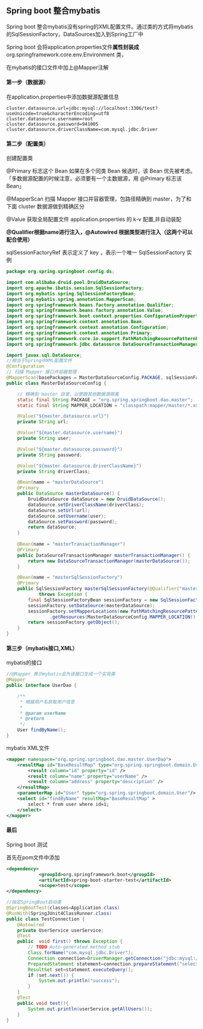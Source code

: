 ## Spring boot 整合mybatis

Spring boot 整合mybatis没有spring的XML配置文件。通过类的方式将mybatis的SqlSessionFactory，DataSources加入到Spring工厂中

Spring boot 会将application.properties文件**属性封装成**org.springframework.core.env.Environment 类，

在mybatis的接口文件中加上@Mapper注解



#### 第一步（数据源）

在application.properties中添加数据源配置信息

```properties
cluster.datasource.url=jdbc:mysql://localhost:3306/test?useUnicode=true&characterEncoding=utf8
cluster.datasource.username=root
cluster.datasource.password=941005
cluster.datasource.driverClassName=com.mysql.jdbc.Driver
```

#### 第二步（配置类）

创建配置类

@Primary 标志这个 Bean 如果在多个同类 Bean 候选时，该 Bean 优先被考虑。「多数据源配置的时候注意，必须要有一个主数据源，用 @Primary 标志该 Bean」

@MapperScan 扫描 Mapper 接口并容器管理，包路径精确到 master，为了和下面 cluster 数据源做到精确区分

@Value 获取全局配置文件 application.properties 的 k-v 配置,并自动装配

**@Qualifier根据name进行注入，@Autowired 根据类型进行注入（这两个可以配合使用）**  

sqlSessionFactoryRef 表示定义了 key ，表示一个唯一 SqlSessionFactory 实例

```java
package org.spring.springboot.config.ds;

import com.alibaba.druid.pool.DruidDataSource;
import org.apache.ibatis.session.SqlSessionFactory;
import org.mybatis.spring.SqlSessionFactoryBean;
import org.mybatis.spring.annotation.MapperScan;
import org.springframework.beans.factory.annotation.Qualifier;
import org.springframework.beans.factory.annotation.Value;
import org.springframework.boot.context.properties.ConfigurationProperties;
import org.springframework.context.annotation.Bean;
import org.springframework.context.annotation.Configuration;
import org.springframework.context.annotation.Primary;
import org.springframework.core.io.support.PathMatchingResourcePatternResolver;
import org.springframework.jdbc.datasource.DataSourceTransactionManager;

import javax.sql.DataSource;
//相当于Spring中XML配置文件
@Configuration
// 扫描 Mapper 接口并容器管理
@MapperScan(basePackages = MasterDataSourceConfig.PACKAGE, sqlSessionFactoryRef = "masterSqlSessionFactory")
public class MasterDataSourceConfig {

    // 精确到 master 目录，以便跟其他数据源隔离
    static final String PACKAGE = "org.spring.springboot.dao.master";
    static final String MAPPER_LOCATION = "classpath:mapper/master/*.xml";    

    @Value("${master.datasource.url}")
    private String url;

    @Value("${master.datasource.username}")
    private String user;

    @Value("${master.datasource.password}")
    private String password;

    @Value("${master.datasource.driverClassName}")
    private String driverClass;

    @Bean(name = "masterDataSource")
    @Primary
    public DataSource masterDataSource() {
        DruidDataSource dataSource = new DruidDataSource();
        dataSource.setDriverClassName(driverClass);
        dataSource.setUrl(url);
        dataSource.setUsername(user);
        dataSource.setPassword(password);
        return dataSource;
    }
    
    @Bean(name = "masterTransactionManager")
    @Primary
    public DataSourceTransactionManager masterTransactionManager() {
        return new DataSourceTransactionManager(masterDataSource());
    }

    @Bean(name = "masterSqlSessionFactory")
    @Primary
    public SqlSessionFactory masterSqlSessionFactory(@Qualifier("masterDataSource") DataSource masterDataSource)
            throws Exception {
        final SqlSessionFactoryBean sessionFactory = new SqlSessionFactoryBean();
        sessionFactory.setDataSource(masterDataSource); 
        sessionFactory.setMapperLocations(new PathMatchingResourcePatternResolver() 
                .getResources(MasterDataSourceConfig.MAPPER_LOCATION)); 
        return sessionFactory.getObject(); 
    }
}
```

#### 第三步（mybatis接口,XML）

mybatis的接口

```java
//@Mapper 表示mybatis会为该接口生成一个实现类
@Mapper
public interface UserDao {

    /**
     * 根据用户名获取用户信息
     *
     * @param userName
     * @return
     */
    User findByName();
}
```

mybatis XML文件

```xml
<mapper namespace="org.spring.springboot.dao.master.UserDao">
	<resultMap id="BaseResultMap" type="org.spring.springboot.domain.User">
		<result column="id" property="id" />
		<result column="name" property="userName" />
		<result column="address" property="description" />
	</resultMap>
	<parameterMap id="User" type="org.spring.springboot.domain.User"/>
	<select id="findByName" resultMap="BaseResultMap" >
		select * from user where id=1;
	</select>
</mapper>

```

#### 最后

Spring boot 测试

首先在pom文件中添加

```xml
<dependency>  
            <groupId>org.springframework.boot</groupId>  
            <artifactId>spring-boot-starter-test</artifactId>  
            <scope>test</scope>  
</dependency>
```

```java
//指定SpringBoot启动类
@SpringBootTest(classes=Application.class)
@RunWith(SpringJUnit4ClassRunner.class)
public class TestConnection {
	@Autowired
	private UserService userService;
	@Test
	public  void first() throws Exception {
		// TODO Auto-generated method stub
		Class.forName("com.mysql.jdbc.Driver");
		Connection connection=DriverManager.getConnection("jdbc:mysql://localhost:3306/test?useUnicode=true&characterEncoding=utf8", "root", "941005");
		PreparedStatement statement=connection.prepareStatement("select * from user");
		ResultSet set=statement.executeQuery();
		if (set.next()) {
			System.out.println("success");
		}
	}
	@Test
	public void test(){
		System.out.println(userService.getAllUsers());
	}
}
```